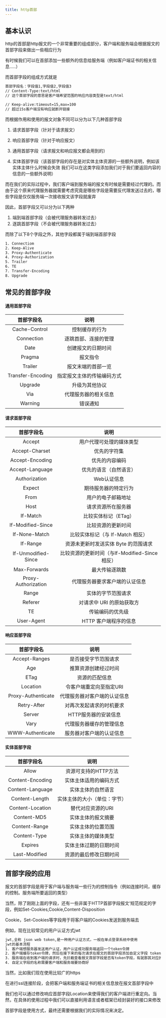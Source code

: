 ```yaml
---
title: http首部
---
```


## 基本认识

http的首部是http报文的一个非常重要的组成部分，客户端和服务端会根据报文的首部字段来做出一些相应行为

有时候我们可以在首部添加一些额外的信息给服务端（例如客户端证书的相关信息.....）

而首部字段的组成方式就是

```txt
首部字段名：字段值1,字段值2,字段值3
// Content-Type:text/html
// 这个首部字段的意思是客户端希望范围的响应内容类型是text/html

// Keep-alive:timeout=15,max=100
// 超过15s客户端没有响应就断开链接
```

而根据作用和使用的报文对象不同可以分为以下几种首部字段

1. 请求首部字段（针对于请求报文）

2. 响应首部字段（针对于响应报文）

3. 通用首部字段（请求报文和响应报文都会用到的）

4. 实体首部字段（该首部字段的存在是对实体主体资源的一些额外说明，例如该实体主体什么时候会失效
   我们可以在这类字段添加我们对于我们要返回内容的信息的一些额外说明）


而在我们的实际过程中，我们客户端到服务端的报文有时候是需要经过代理的。而由于这个原来代理服务器就需要考虑究竟是哪些字段是需要反代理发送过去的，哪些字段是仅仅服务端一次接收报文该字段就废弃

因此，首部字段又可以分为以下两种

1. 端到端首部字段（会被代理服务器转发过去）
2. 逐跳首部字段（不会被代理服务器转发过去）

而除了以下8个字段之外，其他字段都属于端到端首部字段

```txt
1. Connectiom
2. Keep-Alive
3. Proxy-Authenticate
4. Proxy-Authorization
5. Trailer
6. TE
7. Transfer-Encoding
8. Upgrade
```

## 常见的首部字段

#### 通用首部字段

|    首部字段名     |            说明            |
| :---------------: | :------------------------: |
|   Cache-Control   |       控制缓存的行为       |
|    Connection     |    逐跳首部、连接的管理    |
|       Date        |     创建报文的日期时间     |
|      Pragma       |          报文指令          |
|      Trailer      |     报文末端的首部一览     |
| Transfer-Encoding | 指定报文主体的传输编码方式 |
|      Upgrade      |       升级为其他协议       |
|        Via        |    代理服务器的相关信息    |
|      Warning      |          错误通知          |

#### 请求首部字段

|     首部字段名      |                     说明                      |
| :-----------------: | :-------------------------------------------: |
|       Accept        |           用户代理可处理的媒体类型            |
|   Accept-Charset    |                 优先的字符集                  |
|   Accept-Encoding   |                优先的内容编码                 |
|   Accept-Language   |            优先的语言（自然语言）             |
|    Authorization    |                  Web认证信息                  |
|       Expect        |             期待服务器的特定行为              |
|        From         |              用户的电子邮箱地址               |
|        Host         |              请求资源所在服务器               |
|      If-Match       |             比较实体标记（ETag）              |
|  If-Modified-Since  |              比较资源的更新时间               |
|    If-None-Match    |       比较实体标记（与 If-Match 相反）        |
|      If-Range       |     资源未更新时发送实体 Byte 的范围请求      |
| If-Unmodified-Since | 比较资源的更新时间（与If-Modified-Since相反） |
|    Max-Forwards     |                最大传输逐跳数                 |
| Proxy-Authorization |        代理服务器要求客户端的认证信息         |
|        Range        |              实体的字节范围请求               |
|       Referer       |           对请求中 URI 的原始获取方           |
|         TE          |               传输编码的优先级                |
|     User-Agent      |             HTTP 客户端程序的信息             |

#### 响应首部字段

|     首部字段名     |             说明             |
| :----------------: | :--------------------------: |
|   Accept-Ranges    |     是否接受字节范围请求     |
|        Age         |     推算资源创建经过时间     |
|        ETag        |        资源的匹配信息        |
|      Location      |   令客户端重定向至指定URI    |
| Proxy-Authenticate | 代理服务器对客户端的认证信息 |
|    Retry-After     |   对再次发起请求的时机要求   |
|       Server       |     HTTP服务器的安装信息     |
|        Vary        |   代理服务器缓存的管理信息   |
|  WWW-Authenticate  |   服务器对客户端的认证信息   |

#### 实体首部字段

|    首部字段名    |             说明             |
| :--------------: | :--------------------------: |
|      Allow       |     资源可支持的HTTP方法     |
| Content-Encoding |    实体主体适用的编码方式    |
| Content-Language |      实体主体的自然语言      |
|  Content-Length  | 实体主体的大小（单位：字节） |
| Content-Location |      替代对应资源的URI       |
|   Content-MD5    |      实体主体的报文摘要      |
|  Content-Range   |      实体主体的位置范围      |
|   Content-Type   |      实体主体的媒体类型      |
|     Expires      |    实体主体过期的日期时间    |
|  Last-Modified   |    资源的最后修改日期时间    |

## 首部字段的应用

报文的首部字段是用于客户端与服务端一些行为的控制指令（例如连接时间，缓存的控制。服务端所要返回的类型）

当然，除了刚刚上面的字段，还有一些非属于HTTP首部字段报文‘规范规定的字段，例如Set-Cookies,Cookie,Content-Disposition

Cookie，Set-Cookies等字段用于将客户端的Cookies发送到服务端去

例如，现在比较常见的用户认证方式jwt

```txt
jwt,全称 json web token,是一种用户认证方式，一般在单点登录系统中使用
jwt的基本流程
1. 客户端想服务器发送用户认证，用户认证成功服务端返回一个token令牌
2. 客户端缓存token令牌，然后在接下来的每次请求在报文的首部字段添加自定义字段 token:token令牌值
3. 服务端在收到客户端的请求时，先拦截查看报文首部字段是否有token字段，有就那其对应的值进行令牌校验，没有就报错
4. 自定义字段的名称需要客户端和服务端要协商好
```

当然，比如我们现在使用比较广的https

在进行ssl连接阶段，会把客户端和服务端证书的相关信息放在报文首部字段中

我们也可以通过修改响应首部字段Location来使得我们的客户端进行重定向。当然，在具体的使用过程中我们可以直接利用语言或者框架已经封装好的接口来修改

首部字段是使用方式，最终还需要根据我们的实际情况来决定。


<!-- <img :src="$withBase('/1.jpg')" alt="mixureSecure"> -->